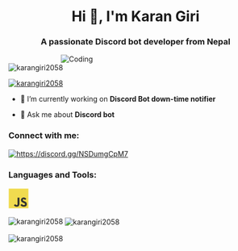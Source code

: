 <h1 align="center">Hi 👋, I'm Karan Giri</h1>
<h3 align="center">A passionate Discord bot developer from Nepal</h3>

<img align="right" alt="Coding" width="400" src="https://media.tenor.com/rePDfDWO3XoAAAAd/hacking.gif">


<p align="left"> <img src="https://komarev.com/ghpvc/?username=karangiri2058&label=Profile%20views&color=0e75b6&style=flat" alt="karangiri2058" /> </p>

<p align="left"> <a href="https://github.com/ryo-ma/github-profile-trophy"><img src="https://github-profile-trophy.vercel.app/?username=karangiri2058" alt="karangiri2058" /></a> </p>

- 🔭 I’m currently working on **Discord Bot down-time notifier**

- 💬 Ask me about **Discord bot**

<h3 align="left">Connect with me:</h3>
<p align="left">
<a href="https://discord.gg/https://discord.gg/NSDumgCpM7" target="blank"><img align="center" src="https://raw.githubusercontent.com/rahuldkjain/github-profile-readme-generator/master/src/images/icons/Social/discord.svg" alt="https://discord.gg/NSDumgCpM7" height="30" width="40" /></a>
</p>

<h3 align="left">Languages and Tools:</h3>
<p align="left"> <a href="https://developer.mozilla.org/en-US/docs/Web/JavaScript" target="_blank" rel="noreferrer"> <img src="https://raw.githubusercontent.com/devicons/devicon/master/icons/javascript/javascript-original.svg" alt="javascript" width="40" height="40"/> </a> </p>

<p><img align="left" src="https://github-readme-stats.vercel.app/api/top-langs?username=karangiri2058&show_icons=true&locale=en&layout=compact" alt="karangiri2058" /></p>

<p>&nbsp;<img align="center" src="https://github-readme-stats.vercel.app/api?username=karangiri2058&show_icons=true&locale=en" alt="karangiri2058" /></p>

<p><img align="center" src="https://github-readme-streak-stats.herokuapp.com/?user=karangiri2058&" alt="karangiri2058" /></p>
